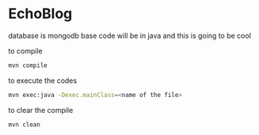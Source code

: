 # EchoBlog
database is mongodb
base code will be in java
and this is going to be cool


to compile
```bash
mvn compile
```
to execute the codes
```bash
mvn exec:java -Dexec.mainClass=<name of the file>
```
to clear the compile
```bash
mvn clean
```
